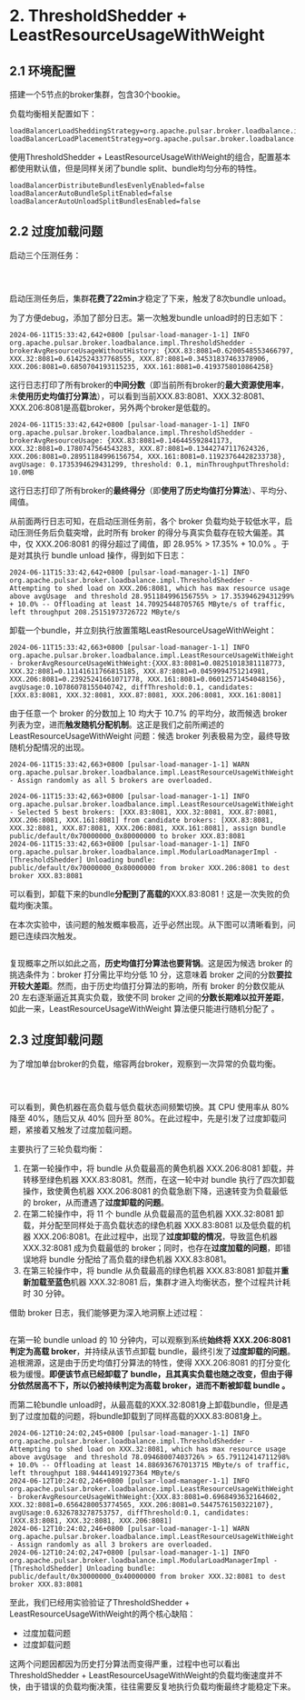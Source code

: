 # 2. ThresholdShedder + LeastResourceUsageWithWeight

## 2.1 **环境配置**

搭建一个5节点的broker集群，包含30个bookie。

负载均衡相关配置如下：

```
loadBalancerLoadSheddingStrategy=org.apache.pulsar.broker.loadbalance.impl.ThresholdShedder
loadBalancerLoadPlacementStrategy=org.apache.pulsar.broker.loadbalance.impl.LeastResourceUsageWithWeight
```

使用ThresholdShedder + LeastResourceUsageWithWeight的组合，配置基本都使用默认值，但是同样关闭了bundle split、bundle均匀分布的特性。

```
loadBalancerDistributeBundlesEvenlyEnabled=false
loadBalancerAutoBundleSplitEnabled=false
loadBalancerAutoUnloadSplitBundlesEnabled=false
```

&#x20;

&#x20;

## **2.2 过度加载问题**

启动三个压测任务：

<figure><img src="../.gitbook/assets/image (47).png" alt=""><figcaption></figcaption></figure>

<figure><img src="../.gitbook/assets/image (48).png" alt=""><figcaption></figcaption></figure>

<figure><img src="../.gitbook/assets/image (49).png" alt=""><figcaption></figcaption></figure>

启动压测任务后，集群**花费了22min**才稳定了下来，触发了8次bundle unload。

&#x20;

为了方便debug，添加了部分日志。第一次触发bundle unload时的日志如下：

```
2024-06-11T15:33:42,642+0800 [pulsar-load-manager-1-1] INFO  org.apache.pulsar.broker.loadbalance.impl.ThresholdShedder - brokerAvgResourceUsageWithoutHistory: {XXX.83:8081=0.6200548553466797, XXX.32:8081=0.6142524337768555, XXX.87:8081=0.34531837463378906, XXX.206:8081=0.6850704193115235, XXX.161:8081=0.4193758010864258}
```

这行日志打印了所有broker的**中间分数**（即当前所有broker的**最大资源使用率**，未**使用历史均值打分算法**），可以看到当前XXX.83:8081、XXX.32:8081、XXX.206:8081是高载broker，另外两个broker是低载的。

&#x20;

```
2024-06-11T15:33:42,642+0800 [pulsar-load-manager-1-1] INFO  org.apache.pulsar.broker.loadbalance.impl.ThresholdShedder - brokerAvgResourceUsage: {XXX.83:8081=0.146445592841173, XXX.32:8081=0.1780747564543283, XXX.87:8081=0.13442747117624326, XXX.206:8081=0.28951184996156754, XXX.161:8081=0.11923764428233738}, avgUsage: 0.1735394629431299, threshold: 0.1, minThroughputThreshold: 10.0MB
```

这行日志打印了所有broker的**最终得分**（即**使用了历史均值打分算法**）、平均分、阈值。

&#x20;&#x20;

从前面两行日志可知，在启动压测任务前，各个 broker 负载均处于较低水平，启动压测任务后负载突增，此时所有 broker 的得分与真实负载存在较大偏差。其中，仅 XXX.206:8081 的得分超过了阈值，即 28.95% > 17.35% + 10.0% 。于是对其执行 bundle unload 操作，得到如下日志：

```
2024-06-11T15:33:42,642+0800 [pulsar-load-manager-1-1] INFO  org.apache.pulsar.broker.loadbalance.impl.ThresholdShedder - Attempting to shed load on XXX.206:8081, which has max resource usage above avgUsage  and threshold 28.951184996156755% > 17.35394629431299% + 10.0% -- Offloading at least 14.70925448705765 MByte/s of traffic, left throughput 208.25151973726722 MByte/s
```

&#x20;

卸载一个bundle，并立刻执行放置策略LeastResourceUsageWithWeight：

```
2024-06-11T15:33:42,663+0800 [pulsar-load-manager-1-1] INFO  org.apache.pulsar.broker.loadbalance.impl.LeastResourceUsageWithWeight - brokerAvgResourceUsageWithWeight:{XXX.83:8081=0.08251018381118773, XXX.32:8081=0.11141611766815185, XXX.87:8081=0.0459994751214981, XXX.206:8081=0.23925241661071778, XXX.161:8081=0.06012571454048156}, avgUsage:0.10786078155040742, diffThreshold:0.1, candidates:[XXX.83:8081, XXX.32:8081, XXX.87:8081, XXX.206:8081, XXX.161:8081]
```

&#x20;

由于任意一个 broker 的分数加上 10 均大于 10.7% 的平均分，故而候选 broker 列表为空，进而**触发随机分配机制**。这正是我们之前所阐述的 LeastResourceUsageWithWeight 问题：候选 broker 列表极易为空，最终导致随机分配情况的出现。

```
2024-06-11T15:33:42,663+0800 [pulsar-load-manager-1-1] WARN  org.apache.pulsar.broker.loadbalance.impl.LeastResourceUsageWithWeight - Assign randomly as all 5 brokers are overloaded.
```



```
2024-06-11T15:33:42,663+0800 [pulsar-load-manager-1-1] INFO  org.apache.pulsar.broker.loadbalance.impl.LeastResourceUsageWithWeight - Selected 5 best brokers: [XXX.83:8081, XXX.32:8081, XXX.87:8081, XXX.206:8081, XXX.161:8081] from candidate brokers: [XXX.83:8081, XXX.32:8081, XXX.87:8081, XXX.206:8081, XXX.161:8081], assign bundle public/default/0x70000000_0x80000000 to broker XXX.83:8081
2024-06-11T15:33:42,663+0800 [pulsar-load-manager-1-1] INFO  org.apache.pulsar.broker.loadbalance.impl.ModularLoadManagerImpl - [ThresholdShedder] Unloading bundle: public/default/0x70000000_0x80000000 from broker XXX.206:8081 to dest broker XXX.83:8081
```

可以看到，卸载下来的bundle**分配到了高载的**XXX.83:8081！这是一次失败的负载均衡决策。

在本次实验中，该问题的触发概率极高，近乎必然出现。从下图可以清晰看到，问题已连续四次触发。

<figure><img src="../.gitbook/assets/image (51).png" alt=""><figcaption></figcaption></figure>

复现概率之所以如此之高，**历史均值打分算法也要背锅**。这是因为候选 broker 的挑选条件为：broker 打分需比平均分低 10 分，这意味着 broker 之间的分数**要拉开较大差距**。然而，由于历史均值打分算法的影响，所有 broker 的分数仅能从 20 左右逐渐逼近其真实负载，致使不同 broker 之间的**分数长期难以拉开差距**，如此一来，LeastResourceUsageWithWeight 算法便只能进行随机分配了 。&#x20;







## **2.3 过度卸载问题**

为了增加单台broker的负载，缩容两台broker，观察到一次异常的负载均衡。

<figure><img src="../.gitbook/assets/image (52).png" alt=""><figcaption></figcaption></figure>

<figure><img src="../.gitbook/assets/image (53).png" alt=""><figcaption></figcaption></figure>

<figure><img src="../.gitbook/assets/image (54).png" alt=""><figcaption></figcaption></figure>

可以看到，黄色机器在高负载与低负载状态间频繁切换。其 CPU 使用率从 80% 降至 40%，随后又从 40% 回升至 80%。在此过程中，先是引发了过度卸载问题，紧接着又触发了过度加载问题。

主要执行了三轮负载均衡：

1. 在第一轮操作中，将 bundle 从负载最高的黄色机器 XXX.206:8081 卸载，并转移至绿色机器 XXX.83:8081。然而，在这一轮中对 bundle 执行了四次卸载操作，致使黄色机器 XXX.206:8081 的负载急剧下降，迅速转变为负载最低的 broker，从而遭遇了**过度卸载的问题**。
2. 在第二轮操作中，将 11 个 bundle 从负载最高的蓝色机器 XXX.32:8081 卸载，并分配至同样处于高负载状态的绿色机器 XXX.83:8081 以及低负载的机器 XXX.206:8081。在此过程中，出现了**过度卸载的情况**，导致蓝色机器 XXX.32:8081 成为负载最低的 broker；同时，也存在**过度加载的问题**，即错误地将 bundle 分配给了高负载的绿色机器 XXX.83:8081。
3. 在第三轮操作中，将 bundle 从负载最高的绿色机器 XXX.83:8081 卸载并**重新加载至蓝色**机器 XXX.32:8081 后，集群才进入均衡状态，整个过程共计耗时 30 分钟。&#x20;

&#x20;

借助 broker 日志，我们能够更为深入地洞察上述过程：

<figure><img src="../.gitbook/assets/image (55).png" alt=""><figcaption></figcaption></figure>

在第一轮 bundle unload 的 10 分钟内，可以观察到系统**始终将 XXX.206:8081 判定为高载 broker**，并持续从该节点卸载 bundle，最终引发了**过度卸载的问题**。追根溯源，这是由于历史均值打分算法的特性，使得 XXX.206:8081 的打分变化极为缓慢。**即便该节点已经卸载了 bundle，且其真实负载也随之改变，但由于得分依然居高不下，所以仍被持续判定为高载 broker，进而不断被卸载 bundle 。**

&#x20;

&#x20;

而第二轮bundle unload时，从最高载的XXX.32:8081身上卸载bundle，但是遇到了过度加载的问题，将bundle卸载到了同样高载的XXX.83:8081身上。

```
2024-06-12T10:24:02,245+0800 [pulsar-load-manager-1-1] INFO  org.apache.pulsar.broker.loadbalance.impl.ThresholdShedder - Attempting to shed load on XXX.32:8081, which has max resource usage above avgUsage  and threshold 78.09468007403726% > 65.79112414711298% + 10.0% -- Offloading at least 14.886936767013715 MByte/s of traffic, left throughput 188.94441491927364 MByte/s
2024-06-12T10:24:02,246+0800 [pulsar-load-manager-1-1] INFO  org.apache.pulsar.broker.loadbalance.impl.LeastResourceUsageWithWeight - brokerAvgResourceUsageWithWeight:{XXX.83:8081=0.6968493632164602, XXX.32:8081=0.6564280053774565, XXX.206:8081=0.5447576150322107}, avgUsage:0.6326783278753757, diffThreshold:0.1, candidates:[XXX.83:8081, XXX.32:8081, XXX.206:8081]
2024-06-12T10:24:02,246+0800 [pulsar-load-manager-1-1] WARN  org.apache.pulsar.broker.loadbalance.impl.LeastResourceUsageWithWeight - Assign randomly as all 3 brokers are overloaded.
2024-06-12T10:24:02,247+0800 [pulsar-load-manager-1-1] INFO  org.apache.pulsar.broker.loadbalance.impl.ModularLoadManagerImpl - [ThresholdShedder] Unloading bundle: public/default/0x30000000_0x40000000 from broker XXX.32:8081 to dest broker XXX.83:8081
```

至此，我们已经用实验验证了ThresholdShedder + LeastResourceUsageWithWeight的两个核心缺陷：

* 过度加载问题
* 过度卸载问题

这两个问题因都因为历史打分算法而变得严重，过程中也可以看出ThresholdShedder + LeastResourceUsageWithWeight的负载均衡速度并不快，由于错误的负载均衡决策，往往需要反复地执行负载均衡最终才能稳定下来。

&#x20;

&#x20;







